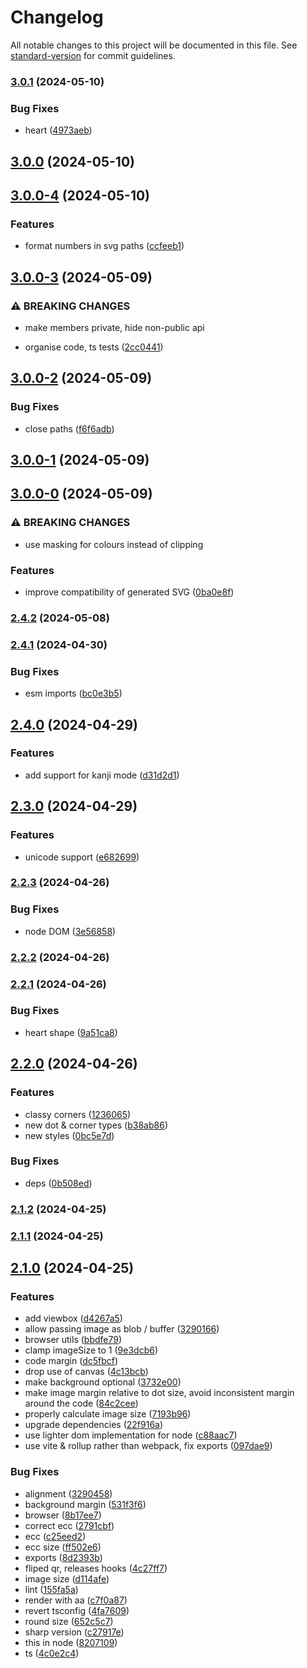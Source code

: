 # Changelog

All notable changes to this project will be documented in this file. See [standard-version](https://github.com/conventional-changelog/standard-version) for commit guidelines.

### [3.0.1](https://github.com/Liquid-JS/qr-code-styling/compare/v3.0.0...v3.0.1) (2024-05-10)


### Bug Fixes

* heart ([4973aeb](https://github.com/Liquid-JS/qr-code-styling/commit/4973aeb545003f85fec4bf1d910cb999a4070cbf))

## [3.0.0](https://github.com/Liquid-JS/qr-code-styling/compare/v3.0.0-4...v3.0.0) (2024-05-10)

## [3.0.0-4](https://github.com/Liquid-JS/qr-code-styling/compare/v3.0.0-3...v3.0.0-4) (2024-05-10)


### Features

* format numbers in svg paths ([ccfeeb1](https://github.com/Liquid-JS/qr-code-styling/commit/ccfeeb142cc1d437ec5d5e8327bbec397369a599))

## [3.0.0-3](https://github.com/Liquid-JS/qr-code-styling/compare/v3.0.0-2...v3.0.0-3) (2024-05-09)


### ⚠ BREAKING CHANGES

* make members private, hide non-public api

* organise code, ts tests ([2cc0441](https://github.com/Liquid-JS/qr-code-styling/commit/2cc0441751f7abaf083f878d8b7b68b0f6685183))

## [3.0.0-2](https://github.com/Liquid-JS/qr-code-styling/compare/v3.0.0-1...v3.0.0-2) (2024-05-09)


### Bug Fixes

* close paths ([f6f6adb](https://github.com/Liquid-JS/qr-code-styling/commit/f6f6adb8bdabc2d93d3b7ef4829458541c281103))

## [3.0.0-1](https://github.com/Liquid-JS/qr-code-styling/compare/v3.0.0-0...v3.0.0-1) (2024-05-09)

## [3.0.0-0](https://github.com/Liquid-JS/qr-code-styling/compare/v2.4.2...v3.0.0-0) (2024-05-09)


### ⚠ BREAKING CHANGES

* use masking for colours instead of clipping

### Features

* improve compatibility of generated SVG ([0ba0e8f](https://github.com/Liquid-JS/qr-code-styling/commit/0ba0e8f78759c3d069dd58ac9a0441d4e20dca85))

### [2.4.2](https://github.com/Liquid-JS/qr-code-styling/compare/v2.4.1...v2.4.2) (2024-05-08)

### [2.4.1](https://github.com/Liquid-JS/qr-code-styling/compare/v2.4.0...v2.4.1) (2024-04-30)


### Bug Fixes

* esm imports ([bc0e3b5](https://github.com/Liquid-JS/qr-code-styling/commit/bc0e3b57c82bf880b8822f11d872c42ce3e75758))

## [2.4.0](https://github.com/Liquid-JS/qr-code-styling/compare/v2.3.0...v2.4.0) (2024-04-29)


### Features

* add support for kanji mode ([d31d2d1](https://github.com/Liquid-JS/qr-code-styling/commit/d31d2d11e2f2e298cf9a220030720c416f36dabe))

## [2.3.0](https://github.com/Liquid-JS/qr-code-styling/compare/v2.2.3...v2.3.0) (2024-04-29)


### Features

* unicode support ([e682699](https://github.com/Liquid-JS/qr-code-styling/commit/e6826993f46de8e6c5eccb5614b87cd6ce14fa0f))

### [2.2.3](https://github.com/Liquid-JS/qr-code-styling/compare/v2.2.2...v2.2.3) (2024-04-26)


### Bug Fixes

* node DOM ([3e56858](https://github.com/Liquid-JS/qr-code-styling/commit/3e56858f38018e6d848f7d55c81c550f11db2222))

### [2.2.2](https://github.com/Liquid-JS/qr-code-styling/compare/v2.2.1...v2.2.2) (2024-04-26)

### [2.2.1](https://github.com/Liquid-JS/qr-code-styling/compare/v2.2.0...v2.2.1) (2024-04-26)


### Bug Fixes

* heart shape ([9a51ca8](https://github.com/Liquid-JS/qr-code-styling/commit/9a51ca852b73fe859ceea704dcda54e669693177))

## [2.2.0](https://github.com/Liquid-JS/qr-code-styling/compare/v2.1.2...v2.2.0) (2024-04-26)


### Features

* classy corners ([1236065](https://github.com/Liquid-JS/qr-code-styling/commit/123606598ae68d46504650a9450c4391525d7770))
* new dot & corner types ([b38ab86](https://github.com/Liquid-JS/qr-code-styling/commit/b38ab8634ae1bf987017304cf29503d44196533a))
* new styles ([0bc5e7d](https://github.com/Liquid-JS/qr-code-styling/commit/0bc5e7db95650864f4408459a7b0807e6ef78a74))


### Bug Fixes

* deps ([0b508ed](https://github.com/Liquid-JS/qr-code-styling/commit/0b508ed329e4465d24dd9135704d9150aff7f7a3))

### [2.1.2](https://github.com/Liquid-JS/qr-code-styling/compare/v2.1.1...v2.1.2) (2024-04-25)

### [2.1.1](https://github.com/Liquid-JS/qr-code-styling/compare/v2.1.0...v2.1.1) (2024-04-25)

## [2.1.0](https://github.com/Liquid-JS/qr-code-styling/compare/v1.5.0...v2.1.0) (2024-04-25)


### Features

* add viewbox ([d4267a5](https://github.com/Liquid-JS/qr-code-styling/commit/d4267a59cc1eebee0951bde50ca26930fdc2ee17))
* allow passing image as blob / buffer ([3290166](https://github.com/Liquid-JS/qr-code-styling/commit/329016618cdf6de0506932b695954b21be57f7eb))
* browser utils ([bbdfe79](https://github.com/Liquid-JS/qr-code-styling/commit/bbdfe79362a06d0101bc98fdb5b6455364f0dcbe))
* clamp imageSize to 1 ([9e3dcb6](https://github.com/Liquid-JS/qr-code-styling/commit/9e3dcb61877c2d5bffa9217c2421ef6318ef43cc))
* code margin ([dc5fbcf](https://github.com/Liquid-JS/qr-code-styling/commit/dc5fbcfa476ff7c74af7f055c3161e34db658a5e))
* drop use of canvas ([4c13bcb](https://github.com/Liquid-JS/qr-code-styling/commit/4c13bcb87341c323475e84975453af9ca23c1fcf))
* make background optional ([3732e00](https://github.com/Liquid-JS/qr-code-styling/commit/3732e00baa748bfaea7c1f9ed2327891e04d257f))
* make image margin relative to dot size, avoid inconsistent margin around the code ([84c2cee](https://github.com/Liquid-JS/qr-code-styling/commit/84c2cee59c97248b9635a661b61de5f14970730c))
* properly calculate image size ([7193b96](https://github.com/Liquid-JS/qr-code-styling/commit/7193b96ea3c1423c4368253e13d63f00790872fd))
* upgrade dependencies ([22f916a](https://github.com/Liquid-JS/qr-code-styling/commit/22f916a5503adb056120f159d802f2f3660a961d))
* use lighter dom implementation for node ([c88aac7](https://github.com/Liquid-JS/qr-code-styling/commit/c88aac7fa27c6f286d0ab1277d4a3bc90df81d7b))
* use vite & rollup rather than webpack, fix exports ([097dae9](https://github.com/Liquid-JS/qr-code-styling/commit/097dae9219e1e34efa88b49d649837e02b0f8ec5))


### Bug Fixes

* alignment ([3290458](https://github.com/Liquid-JS/qr-code-styling/commit/32904585463437817dd1e2db0b4e7d0ae0550568))
* background margin ([531f3f6](https://github.com/Liquid-JS/qr-code-styling/commit/531f3f6db0c640c06d8f57415b9ed4f680ffcc5b))
* browser ([8b17ee7](https://github.com/Liquid-JS/qr-code-styling/commit/8b17ee7e7f8fb57ac6c641ef3aca70c5b8d7f057))
* correct ecc ([2791cbf](https://github.com/Liquid-JS/qr-code-styling/commit/2791cbf8e50ef3abc30d3a4bdc57019088bdcae9))
* ecc ([c25eed2](https://github.com/Liquid-JS/qr-code-styling/commit/c25eed299bb0c468b51b242d9597fed36f5825c5))
* ecc size ([ff502e6](https://github.com/Liquid-JS/qr-code-styling/commit/ff502e67d9761470cf2b39955ec944d33070a637))
* exports ([8d2393b](https://github.com/Liquid-JS/qr-code-styling/commit/8d2393bfd63a70d541ca91ad7df7923198894afe))
* fliped qr, releases hooks ([4c27ff7](https://github.com/Liquid-JS/qr-code-styling/commit/4c27ff79ca1036fd52f952d0528a91ffe3615ee5))
* image size ([d114afe](https://github.com/Liquid-JS/qr-code-styling/commit/d114afe99022790262bcd5c90ddd266571a139e4))
* lint ([155fa5a](https://github.com/Liquid-JS/qr-code-styling/commit/155fa5a1f58d701ece1fe6c811e454bf41e7782e))
* render with aa ([c7f0a87](https://github.com/Liquid-JS/qr-code-styling/commit/c7f0a87ee618ac0bade4a4f54d0da9faeac96b83))
* revert tsconfig ([4fa7609](https://github.com/Liquid-JS/qr-code-styling/commit/4fa76096fc834b9d1ef6f7d9829bae14e022edfd))
* round size ([652c5c7](https://github.com/Liquid-JS/qr-code-styling/commit/652c5c729d4031ec16e7d21d3c89f1f92e740877))
* sharp version ([c27917e](https://github.com/Liquid-JS/qr-code-styling/commit/c27917ebfcca7ccab2ea76ff14d2428785466e79))
* this in node ([8207109](https://github.com/Liquid-JS/qr-code-styling/commit/82071098085a2c26dab64cdb686be22f541e6e50))
* ts ([4c0e2c4](https://github.com/Liquid-JS/qr-code-styling/commit/4c0e2c4a3a9e551f43fdcfdda55561cc8caf2f6a))

